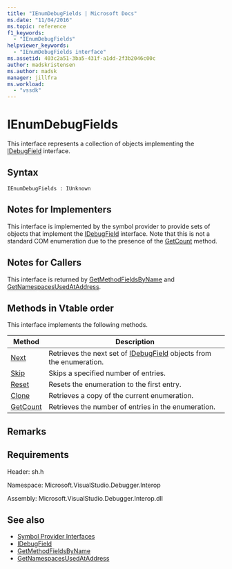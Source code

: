 ```yaml
---
title: "IEnumDebugFields | Microsoft Docs"
ms.date: "11/04/2016"
ms.topic: reference
f1_keywords:
  - "IEnumDebugFields"
helpviewer_keywords:
  - "IEnumDebugFields interface"
ms.assetid: 403c2a51-3ba5-431f-a1dd-2f3b2046c00c
author: madskristensen
ms.author: madsk
manager: jillfra
ms.workload:
  - "vssdk"
---
```

# IEnumDebugFields
This interface represents a collection of objects implementing the [IDebugField](../../../extensibility/debugger/reference/idebugfield.md) interface.

## Syntax

```
IEnumDebugFields : IUnknown
```

## Notes for Implementers
 This interface is implemented by the symbol provider to provide sets of objects that implement the [IDebugField](../../../extensibility/debugger/reference/idebugfield.md) interface. Note that this is not a standard COM enumeration due to the presence of the [GetCount](../../../extensibility/debugger/reference/ienumdebugfields-getcount.md) method.

## Notes for Callers
 This interface is returned by [GetMethodFieldsByName](../../../extensibility/debugger/reference/idebugsymbolprovider-getmethodfieldsbyname.md) and [GetNamespacesUsedAtAddress](../../../extensibility/debugger/reference/idebugsymbolprovider-getnamespacesusedataddress.md).

## Methods in Vtable order
 This interface implements the following methods.

|Method|Description|
|------------|-----------------|
|[Next](../../../extensibility/debugger/reference/ienumdebugfields-next.md)|Retrieves the next set of [IDebugField](../../../extensibility/debugger/reference/idebugfield.md) objects from the enumeration.|
|[Skip](../../../extensibility/debugger/reference/ienumdebugfields-skip.md)|Skips a specified number of entries.|
|[Reset](../../../extensibility/debugger/reference/ienumdebugfields-reset.md)|Resets the enumeration to the first entry.|
|[Clone](../../../extensibility/debugger/reference/ienumdebugfields-clone.md)|Retrieves a copy of the current enumeration.|
|[GetCount](../../../extensibility/debugger/reference/ienumdebugfields-getcount.md)|Retrieves the number of entries in the enumeration.|

## Remarks

## Requirements
 Header: sh.h

 Namespace: Microsoft.VisualStudio.Debugger.Interop

 Assembly: Microsoft.VisualStudio.Debugger.Interop.dll

## See also
- [Symbol Provider Interfaces](../../../extensibility/debugger/reference/symbol-provider-interfaces.md)
- [IDebugField](../../../extensibility/debugger/reference/idebugfield.md)
- [GetMethodFieldsByName](../../../extensibility/debugger/reference/idebugsymbolprovider-getmethodfieldsbyname.md)
- [GetNamespacesUsedAtAddress](../../../extensibility/debugger/reference/idebugsymbolprovider-getnamespacesusedataddress.md)